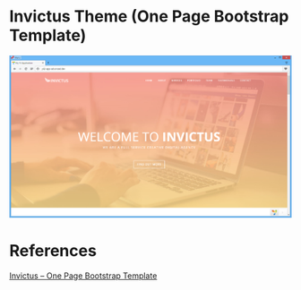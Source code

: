 # Invictus Theme (One Page Bootstrap Template)
![Yii2 Advanced Template](./_images/2016-05-10_18-08-29.png)

# References
[Invictus – One Page Bootstrap Template](http://www.templategarden.com/template/invictus-one-page-bootstrap-template/)

